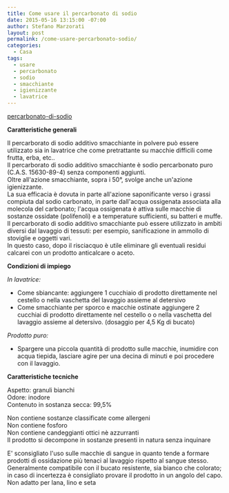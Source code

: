 ```yaml
---
title: Come usare il percarbonato di sodio
date: 2015-05-16 13:15:00 -07:00
author: Stefano Marzorati
layout: post
permalink: /come-usare-percarbonato-sodio/
categories:
  - Casa
tags:
  - usare
  - percarbonato
  - sodio
  - smacchiante
  - igienizzante
  - lavatrice
---
```

[percarbonato-di-sodio](http://www.ideegreen.it/wp-content/uploads/2014/08/percarbonato-di-sodio.jpg)   

**Caratteristiche generali**

Il percarborato di sodio additivo smacchiante in polvere può essere utilizzato sia in lavatrice che come pretrattante su macchie difficili come frutta, erba, etc..   
Il percarborato di sodio additivo smacchiante è sodio percarbonato puro (C.A.S. 15630-89-4) senza componenti aggiunti.   
Oltre all'azione smacchiante, sopra i 50°, svolge anche un'azione igienizzante.   
La sua efficacia è dovuta in parte all'azione saponificante verso i grassi compiuta dal sodio carbonato, in parte dall'acqua ossigenata associata alla molecola del carbonato; l'acqua ossigenata è attiva sulle macchie di sostanze ossidate (polifenoli) e a temperature sufficienti, su batteri e muffe.   
Il percarborato di sodio additivo smacchiante può essere utilizzato in ambiti diversi dal lavaggio di tessuti: per esempio, sanificazione in ammollo di stoviglie e oggetti vari.   
In questo caso, dopo il risciacquo è utile eliminare gli eventuali residui calcarei con un prodotto anticalcare o aceto.   

**Condizioni di impiego**

*In lavatrice:*   

  - Come sbiancante: aggiungere 1 cucchiaio di prodotto direttamente nel cestello o nella vaschetta del lavaggio assieme al detersivo
  - Come smacchiante per sporco e macchie ostinate aggiungere 2 cucchiai di prodotto direttamente nel cestello o o nella vaschetta del lavaggio assieme al detersivo. (dosaggio per 4,5 Kg di bucato)

*Prodotto puro:*   

  - Spargere una piccola quantità di prodotto sulle macchie, inumidire con acqua tiepida, lasciare agire per una decina di minuti e poi procedere con il lavaggio.

**Caratteristiche tecniche**

Aspetto: granuli bianchi   
Odore: inodore   
Contenuto in sostanza secca: 99,5%   

Non contiene sostanze classificate come allergeni   
Non contiene fosforo   
Non contiene candeggianti ottici nè azzurranti   
Il prodotto si decompone in sostanze presenti in natura senza inquinare   

E' sconsigliato l'uso sulle macchie di sangue in quanto tende a formare prodotti di ossidazione più tenaci al lavaggio rispetto al sangue stesso.   
Generalmente compatibile con il bucato resistente, sia bianco che colorato; in caso di incertezza è consigliato provare il prodotto in un angolo del capo.   
Non adatto per lana, lino e seta